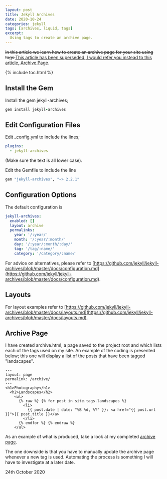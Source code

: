 ```yaml
---
layout: post
title: Jekyll Archives
date: 2020-10-24
categories: jekyll
tags: [archives, liquid, tags]
excerpt:
  Using tags to create an archive page.
---
```


<del>In this article we learn how to create an archive page for your site using tags.</del><ins>This article has been superseded, I would refer you instead to this article, [Archive Page](/2021/03/03/archive-page/)</ins>.

<!--more-->

{% include toc.html %}

## Install the Gem
Install the gem jekyll-archives;

```ruby
gem install jekyll-archives
```

## Edit Configuration Files
Edit _config.yml to include the lines;

```yaml
plugins:
  - jekyll-archives
```

(Make sure the text is all lower case).

Edit the Gemfile to include the line

```ruby
gem "jekyll-archives", "~> 2.2.1"
```

## Configuration Options
The default configuration is

```yaml
jekyll-archives:
  enabled: []
  layout: archive
  permalinks:
    year: '/:year/'
    month: '/:year/:month/'
    day: '/:year/:month/:day/'
    tag: '/tag/:name/'
    category: '/category/:name/'
```

For advice on alternatives, please refer to [https://github.com/jekyll/jekyll-archives/blob/master/docs/configuration.md](https://github.com/jekyll/jekyll-archives/blob/master/docs/configuration.md).

## Layouts
For layout examples refer to [https://github.com/jekyll/jekyll-archives/blob/master/docs/layouts.md](https://github.com/jekyll/jekyll-archives/blob/master/docs/layouts.md).

## Archive Page
I have created archive.html, a page saved to the project root and which lists each of the tags used on my site. An example of the coding is presented below; this one will display a list of the posts that have been tagged "landscapes".

```liquid
---
layout: page
permalink: /archive/
---
<h1>Photography</h1>
  <h2>Landscapes</h2>
    <ul>
      {% raw %} {% for post in site.tags.landscapes %}
        <li>
          {{ post.date | date: "%B %d, %Y" }}: <a href="{{ post.url }}">{{ post.title }}</a>
        </li>
      {% endfor %} {% endraw %}
    </ul>
```

As an example of what is produced, take a look at my completed [archive page](/archive/).

The one downside is that you have to manually update the archive page whenever a new tag is used. Automating the process is something I will have to investigate at a later date.

24th October 2020
